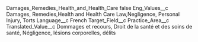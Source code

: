 <?xml version="1.0" encoding="UTF-8"?>
<CustomMetadata xmlns="http://soap.sforce.com/2006/04/metadata" xmlns:xsi="http://www.w3.org/2001/XMLSchema-instance" xmlns:xsd="http://www.w3.org/2001/XMLSchema">
    <label>Damages_Remedies_Health_and_Health_Care</label>
    <protected>false</protected>
    <values>
        <field>Eng_Values__c</field>
        <value xsi:type="xsd:string">Damages, Remedies,Health and Health Care Law,Negligence, Personal Injury, Torts</value>
    </values>
    <values>
        <field>Language__c</field>
        <value xsi:type="xsd:string">French</value>
    </values>
    <values>
        <field>Target_Field__c</field>
        <value xsi:type="xsd:string">Practice_Area__c</value>
    </values>
    <values>
        <field>Translated_Value__c</field>
        <value xsi:type="xsd:string">Dommages et recours, Droit de la santé et des soins de santé, Négligence, lésions corporelles, délits</value>
    </values>
</CustomMetadata>
